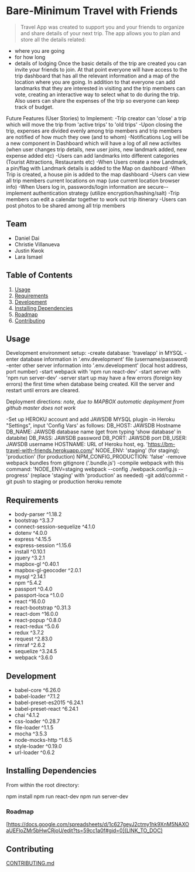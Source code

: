 

# Bare-Minimum   Travel with Friends

> Travel App was created to support you and your friends to organize and share details of your next trip. The app allows you to plan and store all the details related:
 - where you are going
 - for how long
 - details of lodging
Once the basic details of the trip are created you can invite your friends to join. At that point everyone will have access to the trip dashboard that has all the relevant information and a map of the location where you are going. 
In addition to that everyone can add landmarks that they are interested in visiting and the trip members can vote, creating an interactive way to select what to do during the trip. Also users can share the expenses of the trip so everyone can keep track of budget. 

Future Features (User Stories) to Implement:
-Trip creator can 'close' a trip which will move the trip from 'active trips' to 'old trips'
-Upon closing the trip, expenses are divided evenly among trip members and trip members are notified of how much they owe (and to whom)
-Notifications Log will be a new component in Dashboard which will have a log of all new activites (when user changes trip details, new user joins, new landmark added, new expense added etc)
-Users can add landmarks into different categories (Tourist Attractions, Restaurants etc)
-When Users create a new Landmark, a pin/flag with Landmark details is added to the Map on dashboard
-When Trip is created, a house pin is added to the map dashboard
-Users can view all trip members current locations on map (use current location browser info)
-When Users log in, passwords/login information are secure-- implement authentication strategy (utilize encryption/hashing/salt)
-Trip members can edit a calendar together to work out trip itinerary
-Users can post photos to be shared among all trip members


## Team

  - Daniel Dai
  - Christie Villanueva
  - Justin Kwok
  - Lara Ismael

## Table of Contents

1. [Usage](#Usage)
2. [Requirements](#requirements)
3. [Development](#development)
4. [Installing Dependencies](#installing-dependencies)
5. [Roadmap](#roadmap)
6. [Contributing](#contributing)

## Usage

Development environment setup:
-create database: 'travelapp' in MYSQL
-enter database information in '.env.development' file (username/password)
-enter other server information into '.env.development' (local host address, port number)
-start webpack with 'npm run react-dev'
-start server with 'npm run server-dev'
-server start up may have a few errors (foreign key errors) the first time when database being created. Kill the server and restart until errors are cleared.

Deployment directions:
*note, due to MAPBOX automatic deployment from github master does not work*

-Set up HEROKU account and add JAWSDB MYSQL plugin
-in Heroku "Settings", input 'Config Vars' as follows:
	DB_HOST: JAWSDB Hostname
	DB_NAME: JAWSDB database name (get from typing 'show database' in databite)
	DB_PASS: JAWSDB password
	DB_PORT: JAWSDB port
	DB_USER: JAWSDB username
	HOSTNAME: URL of Heroku host, eg. 'https://bm-travel-with-friends.herokuapp.com/'
	NODE_ENV: 'staging' (for staging); 'production' (for production)
	NPM_CONFIG_PRODUCTION: 'false'
-remove webpack bundles from gitignore ('.bundle.js')
-compile webpack with this command: 'NODE_ENV=staging webpack --config ./webpack.config.js --progress' (replace 'staging' with 'production' as needed)
-git add/commit
-git push to staging or production heroku remote

## Requirements

- body-parser ^1.18.2
- bootstrap ^3.3.7
- connect-session-sequelize ^4.1.0
- dotenv ^4.0.0 
- express ^4.15.5 
- express-session ^1.15.6
- install ^0.10.1
- jquery ^3.2.1
- mapbox-gl ^0.40.1
- mapbox-gl-geocoder ^2.0.1
- mysql ^2.14.1
- npm ^5.4.2
- passport ^0.4.0
- passport-loca ^1.0.0
- react ^16.0.0
- react-bootstrap ^0.31.3 
- react-dom ^16.0.0 
- react-popup ^0.8.0 
- react-redux ^5.0.6
- redux ^3.7.2 
- request ^2.83.0
- rimraf ^2.6.2
- sequelize ^3.24.5
- webpack ^3.6.0

## Development

- babel-core ^6.26.0
- babel-loader ^7.1.2
- babel-preset-es2015 ^6.24.1 
- babel-preset-react ^6.24.1 
- chai ^4.1.2 
- css-loader ^0.28.7
- file-loader ^1.1.5
- mocha ^3.5.3
- node-mocks-http ^1.6.5
- style-loader ^0.19.0 
- url-loader ^0.6.2 

## Installing Dependencies

From within the root directory:

npm install
npm run react-dev
npm run server-dev

### Roadmap

[https://docs.google.com/spreadsheets/d/1c627geyJ2ctmy1hk9XnM5NAXOaUEFloZMr5bHwCRjoU/edit?ts=59cc1a0f#gid=0](LINK_TO_DOC)


## Contributing

[CONTRIBUTING.md](CONTRIBUTING.md)